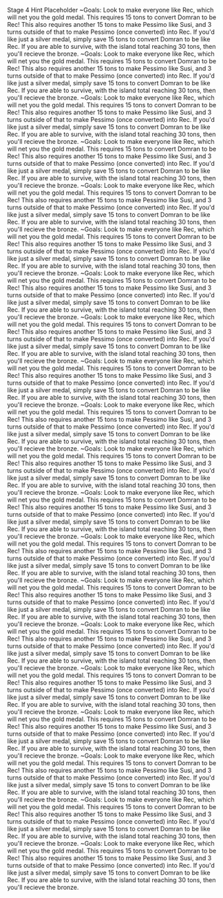 Stage 4 Hint Placeholder
~Goals: Look to make everyone like Rec, which will net you the gold medal. This requires 15 tons to convert Domran to be Rec! This also requires another 15 tons to make Pessimo like Susi, and 3 turns outside of that to make Pessimo (once converted) into Rec. If you'd like just a silver medal, simply save 15 tons to convert Domran to be like Rec. If you are able to survive, with the island total reaching 30 tons, then you'll recieve the bronze.
~Goals: Look to make everyone like Rec, which will net you the gold medal. This requires 15 tons to convert Domran to be Rec! This also requires another 15 tons to make Pessimo like Susi, and 3 turns outside of that to make Pessimo (once converted) into Rec. If you'd like just a silver medal, simply save 15 tons to convert Domran to be like Rec. If you are able to survive, with the island total reaching 30 tons, then you'll recieve the bronze.
~Goals: Look to make everyone like Rec, which will net you the gold medal. This requires 15 tons to convert Domran to be Rec! This also requires another 15 tons to make Pessimo like Susi, and 3 turns outside of that to make Pessimo (once converted) into Rec. If you'd like just a silver medal, simply save 15 tons to convert Domran to be like Rec. If you are able to survive, with the island total reaching 30 tons, then you'll recieve the bronze.
~Goals: Look to make everyone like Rec, which will net you the gold medal. This requires 15 tons to convert Domran to be Rec! This also requires another 15 tons to make Pessimo like Susi, and 3 turns outside of that to make Pessimo (once converted) into Rec. If you'd like just a silver medal, simply save 15 tons to convert Domran to be like Rec. If you are able to survive, with the island total reaching 30 tons, then you'll recieve the bronze.
~Goals: Look to make everyone like Rec, which will net you the gold medal. This requires 15 tons to convert Domran to be Rec! This also requires another 15 tons to make Pessimo like Susi, and 3 turns outside of that to make Pessimo (once converted) into Rec. If you'd like just a silver medal, simply save 15 tons to convert Domran to be like Rec. If you are able to survive, with the island total reaching 30 tons, then you'll recieve the bronze.
~Goals: Look to make everyone like Rec, which will net you the gold medal. This requires 15 tons to convert Domran to be Rec! This also requires another 15 tons to make Pessimo like Susi, and 3 turns outside of that to make Pessimo (once converted) into Rec. If you'd like just a silver medal, simply save 15 tons to convert Domran to be like Rec. If you are able to survive, with the island total reaching 30 tons, then you'll recieve the bronze.
~Goals: Look to make everyone like Rec, which will net you the gold medal. This requires 15 tons to convert Domran to be Rec! This also requires another 15 tons to make Pessimo like Susi, and 3 turns outside of that to make Pessimo (once converted) into Rec. If you'd like just a silver medal, simply save 15 tons to convert Domran to be like Rec. If you are able to survive, with the island total reaching 30 tons, then you'll recieve the bronze.
~Goals: Look to make everyone like Rec, which will net you the gold medal. This requires 15 tons to convert Domran to be Rec! This also requires another 15 tons to make Pessimo like Susi, and 3 turns outside of that to make Pessimo (once converted) into Rec. If you'd like just a silver medal, simply save 15 tons to convert Domran to be like Rec. If you are able to survive, with the island total reaching 30 tons, then you'll recieve the bronze.
~Goals: Look to make everyone like Rec, which will net you the gold medal. This requires 15 tons to convert Domran to be Rec! This also requires another 15 tons to make Pessimo like Susi, and 3 turns outside of that to make Pessimo (once converted) into Rec. If you'd like just a silver medal, simply save 15 tons to convert Domran to be like Rec. If you are able to survive, with the island total reaching 30 tons, then you'll recieve the bronze.
~Goals: Look to make everyone like Rec, which will net you the gold medal. This requires 15 tons to convert Domran to be Rec! This also requires another 15 tons to make Pessimo like Susi, and 3 turns outside of that to make Pessimo (once converted) into Rec. If you'd like just a silver medal, simply save 15 tons to convert Domran to be like Rec. If you are able to survive, with the island total reaching 30 tons, then you'll recieve the bronze.
~Goals: Look to make everyone like Rec, which will net you the gold medal. This requires 15 tons to convert Domran to be Rec! This also requires another 15 tons to make Pessimo like Susi, and 3 turns outside of that to make Pessimo (once converted) into Rec. If you'd like just a silver medal, simply save 15 tons to convert Domran to be like Rec. If you are able to survive, with the island total reaching 30 tons, then you'll recieve the bronze.
~Goals: Look to make everyone like Rec, which will net you the gold medal. This requires 15 tons to convert Domran to be Rec! This also requires another 15 tons to make Pessimo like Susi, and 3 turns outside of that to make Pessimo (once converted) into Rec. If you'd like just a silver medal, simply save 15 tons to convert Domran to be like Rec. If you are able to survive, with the island total reaching 30 tons, then you'll recieve the bronze.
~Goals: Look to make everyone like Rec, which will net you the gold medal. This requires 15 tons to convert Domran to be Rec! This also requires another 15 tons to make Pessimo like Susi, and 3 turns outside of that to make Pessimo (once converted) into Rec. If you'd like just a silver medal, simply save 15 tons to convert Domran to be like Rec. If you are able to survive, with the island total reaching 30 tons, then you'll recieve the bronze.
~Goals: Look to make everyone like Rec, which will net you the gold medal. This requires 15 tons to convert Domran to be Rec! This also requires another 15 tons to make Pessimo like Susi, and 3 turns outside of that to make Pessimo (once converted) into Rec. If you'd like just a silver medal, simply save 15 tons to convert Domran to be like Rec. If you are able to survive, with the island total reaching 30 tons, then you'll recieve the bronze.
~Goals: Look to make everyone like Rec, which will net you the gold medal. This requires 15 tons to convert Domran to be Rec! This also requires another 15 tons to make Pessimo like Susi, and 3 turns outside of that to make Pessimo (once converted) into Rec. If you'd like just a silver medal, simply save 15 tons to convert Domran to be like Rec. If you are able to survive, with the island total reaching 30 tons, then you'll recieve the bronze.
~Goals: Look to make everyone like Rec, which will net you the gold medal. This requires 15 tons to convert Domran to be Rec! This also requires another 15 tons to make Pessimo like Susi, and 3 turns outside of that to make Pessimo (once converted) into Rec. If you'd like just a silver medal, simply save 15 tons to convert Domran to be like Rec. If you are able to survive, with the island total reaching 30 tons, then you'll recieve the bronze.
~Goals: Look to make everyone like Rec, which will net you the gold medal. This requires 15 tons to convert Domran to be Rec! This also requires another 15 tons to make Pessimo like Susi, and 3 turns outside of that to make Pessimo (once converted) into Rec. If you'd like just a silver medal, simply save 15 tons to convert Domran to be like Rec. If you are able to survive, with the island total reaching 30 tons, then you'll recieve the bronze.
~Goals: Look to make everyone like Rec, which will net you the gold medal. This requires 15 tons to convert Domran to be Rec! This also requires another 15 tons to make Pessimo like Susi, and 3 turns outside of that to make Pessimo (once converted) into Rec. If you'd like just a silver medal, simply save 15 tons to convert Domran to be like Rec. If you are able to survive, with the island total reaching 30 tons, then you'll recieve the bronze.
~Goals: Look to make everyone like Rec, which will net you the gold medal. This requires 15 tons to convert Domran to be Rec! This also requires another 15 tons to make Pessimo like Susi, and 3 turns outside of that to make Pessimo (once converted) into Rec. If you'd like just a silver medal, simply save 15 tons to convert Domran to be like Rec. If you are able to survive, with the island total reaching 30 tons, then you'll recieve the bronze.
~Goals: Look to make everyone like Rec, which will net you the gold medal. This requires 15 tons to convert Domran to be Rec! This also requires another 15 tons to make Pessimo like Susi, and 3 turns outside of that to make Pessimo (once converted) into Rec. If you'd like just a silver medal, simply save 15 tons to convert Domran to be like Rec. If you are able to survive, with the island total reaching 30 tons, then you'll recieve the bronze.